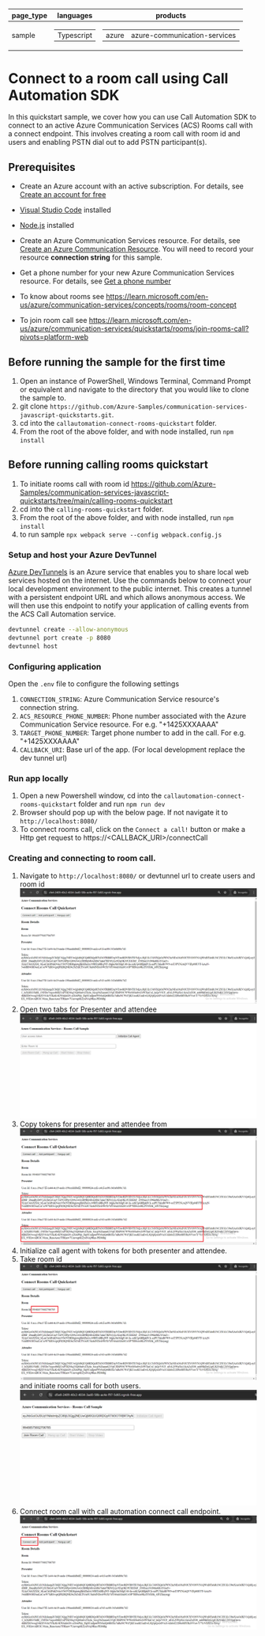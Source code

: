 
|page_type|languages|products
|---|---|---|
|sample|<table><tr><td>Typescript</tr></td></table>|<table><tr><td>azure</td><td>azure-communication-services</td></tr></table>|

# Connect to a room call using Call Automation SDK

In this quickstart sample, we cover how you can use Call Automation SDK to connect to an active Azure Communication Services (ACS) Rooms call with a connect endpoint.
This involves creating a room call with room id and users and enabling PSTN dial out to add PSTN participant(s).

## Prerequisites

- Create an Azure account with an active subscription. For details, see [Create an account for free](https://azure.microsoft.com/free/)
- [Visual Studio Code](https://code.visualstudio.com/download) installed
- [Node.js](https://nodejs.org/en/download) installed
- Create an Azure Communication Services resource. For details, see [Create an Azure Communication Resource](https://docs.microsoft.com/azure/communication-services/quickstarts/create-communication-resource). You will need to record your resource **connection string** for this sample.
- Get a phone number for your new Azure Communication Services resource. For details, see [Get a phone number](https://learn.microsoft.com/azure/communication-services/quickstarts/telephony/get-phone-number?tabs=windows&pivots=programming-language-csharp)

- To know about rooms see https://learn.microsoft.com/en-us/azure/communication-services/concepts/rooms/room-concept
- To join room call see https://learn.microsoft.com/en-us/azure/communication-services/quickstarts/rooms/join-rooms-call?pivots=platform-web

## Before running the sample for the first time

1. Open an instance of PowerShell, Windows Terminal, Command Prompt or equivalent and navigate to the directory that you would like to clone the sample to.
2. git clone `https://github.com/Azure-Samples/communication-services-javascript-quickstarts.git`.
3. cd into the `callautomation-connect-rooms-quickstart` folder.
4. From the root of the above folder, and with node installed, run `npm install`

## Before running calling rooms quickstart
1. To initiate rooms call with room id https://github.com/Azure-Samples/communication-services-javascript-quickstarts/tree/main/calling-rooms-quickstart
2. cd into the `calling-rooms-quickstart` folder.
3. From the root of the above folder, and with node installed, run `npm install`
4. to run sample `npx webpack serve --config webpack.config.js`

### Setup and host your Azure DevTunnel

[Azure DevTunnels](https://learn.microsoft.com/en-us/azure/developer/dev-tunnels/get-started?tabs=windows) is an Azure service that enables you to share local web services hosted on the internet. Use the commands below to connect your local development environment to the public internet. This creates a tunnel with a persistent endpoint URL and which allows anonymous access. We will then use this endpoint to notify your application of calling events from the ACS Call Automation service.

```bash
devtunnel create --allow-anonymous
devtunnel port create -p 8080
devtunnel host
```

### Configuring application

Open the `.env` file to configure the following settings

1. `CONNECTION_STRING`: Azure Communication Service resource's connection string.
2. `ACS_RESOURCE_PHONE_NUMBER`: Phone number associated with the Azure Communication Service resource. For e.g. "+1425XXXAAAA"
3. `TARGET_PHONE_NUMBER`: Target phone number to add in the call. For e.g. "+1425XXXAAAA"
4. `CALLBACK_URI`: Base url of the app. (For local development replace the dev tunnel url)

### Run app locally

1. Open a new Powershell window, cd into the `callautomation-connect-rooms-quickstart` folder and run `npm run dev`
2. Browser should pop up with the below page. If not navigate it to `http://localhost:8080/`
3. To connect rooms call, click on the `Connect a call!` button or make a Http get request to https://<CALLBACK_URI>/connectCall

### Creating and connecting to room call.

1. Navigate to `http://localhost:8080/` or devtunnel url to create users and room id ![create room with user](./data/createRoom.png)
2. Open two tabs for Presenter and attendee  ![calling room quickstart](./data/callingRoomQuickstart.png) 
3. Copy tokens for presenter and attendee from ![tokens](./data/tokens.png)
4. Initialize call agent with tokens for both presenter and attendee.
5. Take room id ![room id](./data/roomId.png) and initiate rooms call for both users. ![join room call](./data/joinRoomCall.png)
6. Connect room call with call automation connect call endpoint. ![connect room call](./data/connectCall.png)



